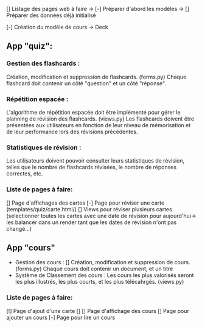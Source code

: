 [] Listage des pages web à faire
-> [-] Préparer d'abord les modèles
-> [] Préparer des données déjà initialisé

[-] Création du modèle de cours -> Deck

## App "quiz":
### Gestion des flashcards :
 Création, modification et suppression de flashcards. (forms.py)
 Chaque flashcard doit contenir un côté "question" et un côté "réponse".

### Répétition espacée :
L'algorithme de répétition espacée doit être implémenté pour gérer le planning de révision des flashcards. (views.py)
Les flashcards doivent être présentées aux utilisateurs en fonction de leur niveau de mémorisation et de leur performance lors des révisions précédentes.

### Statistiques de révision :
Les utilisateurs doivent pouvoir consulter leurs statistiques de révision, telles que le nombre de flashcards révisées, le nombre de réponses correctes, etc.

### Liste de pages à faire:
[] Page d'affichages des cartes
[-] Page pour réviser une carte (templates/quiz/carte.html/)
[] Views pour réviser plusieurs cartes (selectionner toutes les cartes avec une date de révision pour aujourd'hui-> les balancer dans un render tant que les dates de révision n'ont pas changé...)


## App "cours"
- Gestion des cours :
[] Création, modification et suppression de cours. (forms.py)
 Chaque cours doit contenir un document, et un titre
- Système de Classement des cours :
Les cours les plus valorisés seront les plus illustrés, les plus courts, et les plus télécahrgés. (views.py)

### Liste de pages à faire:
[!] Page d'ajout d'une carte
[]
[] Page d'affichage des cours
[] Page pour ajouter un cours
[-] Page pour lire un cours
